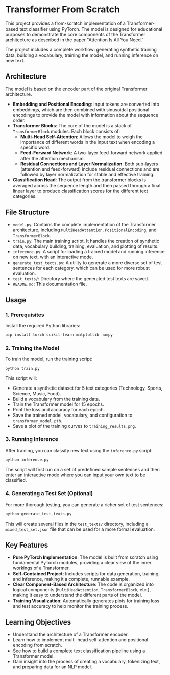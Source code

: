 # Transformer From Scratch

This project provides a from-scratch implementation of a Transformer-based text classifier using PyTorch. The model is designed for educational purposes to demonstrate the core components of the Transformer architecture as described in the paper "Attention Is All You Need."

The project includes a complete workflow: generating synthetic training data, building a vocabulary, training the model, and running inference on new text.

## Architecture

The model is based on the encoder part of the original Transformer architecture.

-   **Embedding and Positional Encoding**: Input tokens are converted into embeddings, which are then combined with sinusoidal positional encodings to provide the model with information about the sequence order.
-   **Transformer Blocks**: The core of the model is a stack of `TransformerBlock` modules. Each block consists of:
    -   **Multi-Head Self-Attention**: Allows the model to weigh the importance of different words in the input text when encoding a specific word.
    -   **Feed-Forward Network**: A two-layer feed-forward network applied after the attention mechanism.
    -   **Residual Connections and Layer Normalization**: Both sub-layers (attention and feed-forward) include residual connections and are followed by layer normalization for stable and effective training.
-   **Classification Head**: The output from the transformer blocks is averaged across the sequence length and then passed through a final linear layer to produce classification scores for the different text categories.

## File Structure

-   `model.py`: Contains the complete implementation of the Transformer architecture, including `MultiHeadAttention`, `PositionalEncoding`, and `TransformerBlock`.
-   `train.py`: The main training script. It handles the creation of synthetic data, vocabulary building, training, evaluation, and plotting of results.
-   `inference.py`: A script for loading a trained model and running inference on new text, with an interactive mode.
-   `generate_test_texts.py`: A utility to generate a more diverse set of test sentences for each category, which can be used for more robust evaluation.
-   `test_texts/`: Directory where the generated test texts are saved.
-   `README.md`: This documentation file.

## Usage

### 1. Prerequisites
Install the required Python libraries:
```bash
pip install torch scikit-learn matplotlib numpy
```

### 2. Training the Model
To train the model, run the training script:
```bash
python train.py
```
This script will:
-   Generate a synthetic dataset for 5 text categories (Technology, Sports, Science, Music, Food).
-   Build a vocabulary from the training data.
-   Train the Transformer model for 15 epochs.
-   Print the loss and accuracy for each epoch.
-   Save the trained model, vocabulary, and configuration to `transformer_model.pth`.
-   Save a plot of the training curves to `training_results.png`.

### 3. Running Inference
After training, you can classify new text using the `inference.py` script:
```bash
python inference.py
```
The script will first run on a set of predefined sample sentences and then enter an interactive mode where you can input your own text to be classified.

### 4. Generating a Test Set (Optional)
For more thorough testing, you can generate a richer set of test sentences:
```bash
python generate_test_texts.py
```
This will create several files in the `test_texts/` directory, including a `mixed_test_set.json` file that can be used for a more formal evaluation.

## Key Features

-   **Pure PyTorch Implementation**: The model is built from scratch using fundamental PyTorch modules, providing a clear view of the inner workings of a Transformer.
-   **Self-Contained Project**: Includes scripts for data generation, training, and inference, making it a complete, runnable example.
-   **Clear Component-Based Architecture**: The code is organized into logical components (`MultiHeadAttention`, `TransformerBlock`, etc.), making it easy to understand the different parts of the model.
-   **Training Visualization**: Automatically generates plots for training loss and test accuracy to help monitor the training process.

## Learning Objectives

-   Understand the architecture of a Transformer encoder.
-   Learn how to implement multi-head self-attention and positional encoding from scratch.
-   See how to build a complete text classification pipeline using a Transformer model.
-   Gain insight into the process of creating a vocabulary, tokenizing text, and preparing data for an NLP model.
